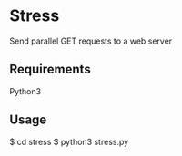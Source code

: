 # Stress
Send parallel GET requests to a web server

## Requirements
Python3

## Usage
$ cd stress
$ python3 stress.py

